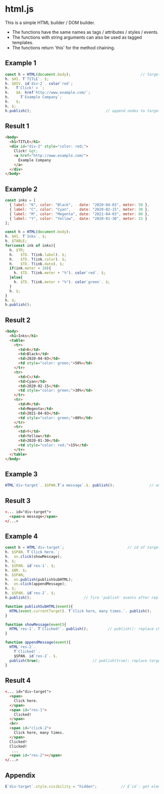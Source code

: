 # html.js

This is a simple HTML builder / DOM builder.
 - The functions have the same names as tags / attributes / styles / events.
 - The functions with string arguments can also be used as tagged templates.
 - The functions return 'this' for the method chaining.

## Example 1
```javascript
const h = HTML(document.body);                                // target element
h. $H1. T`TITLE`. $;
h. $DIV. id`div-2`. color`red`;
h.   T`Click! > `;
h.   $A. href`http://www.example.com/`;
h.     T`Example Company`;
h.   $;
h. $;
h.publish();                                  // append nodes to target element
```

## Result 1
```html
<body>
  <h1>TITLE</h1>
  <div id="div-2" style="color: red;">
    Click! &gt; 
    <a href="http://www.example.com/">
      Example Company
    </a>
  </div>
</body>
```

## Example 2
```javascript
const inks = [
  { label: "K", color: "Black",   date: "2020-04-03", meter: 50 },
  { label: "C", color: "Cyan",    date: "2020-02-15", meter: 30 },
  { label: "M", color: "Megenta", date: "2021-04-03", meter: 80 },
  { label: "Y", color: "Yellow",  date: "2020-01-30", meter: 15 }
];

const h = HTML(document.body);
h. $H1. T`Inks`. $;
h. $TABLE;
for(const ink of inks){                                                 // for ..
  h. $TR;
  h.   $TD. T(ink.label). $;
  h.   $TD. T(ink.color). $;
  h.   $TD. T(ink.date). $;
  if(ink.meter < 20){                                                    // if .. 
    h. $TD. T(ink.meter + "%"). color`red`. $;
  }else{
    h. $TD. T(ink.meter + "%"). color`green`. $;
  }
  h. $;
}
h. $;
h.publish();
```

## Result 2
```html
<body>
  <h1>Inks</h1>
  <table>
    <tr>
      <td>K</td>
      <td>Black</td>
      <td>2020-04-03</td>
      <td style="color: green;">50%</td>
    </tr>
    <tr>
      <td>C</td>
      <td>Cyan</td>
      <td>2020-02-15</td>
      <td style="color: green;">30%</td>
    </tr>
    <tr>
      <td>M</td>
      <td>Megenta</td>
      <td>2021-04-03</td>
      <td style="color: green;">80%</td>
    </tr>
    <tr>
      <td>Y</td>
      <td>Yellow</td>
      <td>2020-01-30</td>
      <td style="color: red;">15%</td>
    </tr>
  </table>
</body>
```

## Example 3
```javascript
HTML`div-target`. $SPAN.T`a message`.$. publish();                // one liner
```

## Result 3
```html
<... id="div-target">
  <span>a message</span>
</...>
```

## Example 4
```javascript
const h = HTML`div-target`;                             // id of target element
h. $SPAN. T`Click here.`;
h.  on.click(showMessage);
h. $;
h. $SPAN. id`res-1`. $;
h. $BR. $;
h. $SPAN;
h.  on.publish(publishSubHTML);
h.  on.click(appendMessage);
h. $;
h. $SPAN. id`res-2`. $;
h.publish();                        // fire 'publish' events after replace nodes

function publishSubHTML(event){
  HTML(event.currentTarget). T`Click here, many times.`. publish();
}

function showMessage(event){
  HTML`res-1`. T`Clicked!`. publish();         // publish(): replace child nodes
}

function appendMessage(event){
  HTML`res-2`.
    T`Clicked!`.
    $SPAN. id`res-2`. $.
  publish(true);                        // publish(true): replace target element
}
```

## Result 4
```html
<... id="div-target">
  <span>
    Click here.
  </span>
  <span id="res-1">
    Clicked!
  </span>
  <br>
  <span id="click-2">
    Click here, many times.
  </span>
  Clicked!
  Clicked!
   ...
  <span id="res-2"></span>
</...>
```

## Appendix
```javascript
E`div-target`.style.visibility = "hidden";           // E`id`: get element by id
```
